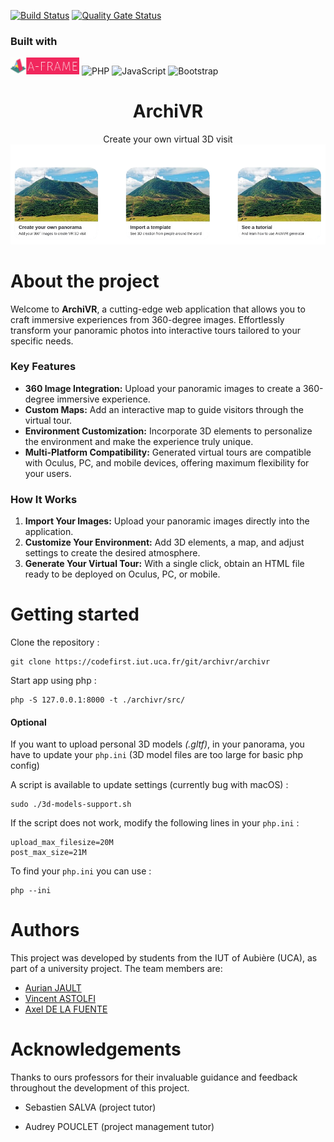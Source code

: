 [![Build Status](https://codefirst.iut.uca.fr/api/badges/archivr/archivr/status.svg)](https://codefirst.iut.uca.fr/archivr/archivr) [![Quality Gate Status](https://codefirst.iut.uca.fr/sonar/api/project_badges/measure?project=archivr&metric=alert_status&token=97d8dade15a32baa978ecaa4fd832bf09c5c10f5)](https://codefirst.iut.uca.fr/sonar/dashboard?id=archivr)

### Built with

<img src="./Documentation/images/aframe.png" width="110"> ![PHP](https://img.shields.io/badge/php-%23777BB4.svg?style=for-the-badge&logo=php&logoColor=white) ![JavaScript](https://img.shields.io/badge/javascript-%23323330.svg?style=for-the-badge&logo=javascript&logoColor=%23F7DF1E) ![Bootstrap](https://img.shields.io/badge/bootstrap-%238511FA.svg?style=for-the-badge&logo=bootstrap&logoColor=white) 


<div align="center">
    <h1>ArchiVR</h1
    <span>Create your own virtual 3D visit</span>
    <img src="./Documentation/images/archivr-homepage.png">
</div>

# About the project

Welcome to **ArchiVR**, a cutting-edge web application that allows you to craft immersive experiences from 360-degree images. Effortlessly transform your panoramic photos into interactive tours tailored to your specific needs.

### Key Features

- **360 Image Integration:** Upload your panoramic images to create a 360-degree immersive experience.
- **Custom Maps:** Add an interactive map to guide visitors through the virtual tour.
- **Environment Customization:** Incorporate 3D elements to personalize the environment and make the experience truly unique.
- **Multi-Platform Compatibility:** Generated virtual tours are compatible with Oculus, PC, and mobile devices, offering maximum flexibility for your users.

### How It Works

1. **Import Your Images:** Upload your panoramic images directly into the application.
2. **Customize Your Environment:** Add 3D elements, a map, and adjust settings to create the desired atmosphere.
3. **Generate Your Virtual Tour:** With a single click, obtain an HTML file ready to be deployed on Oculus, PC, or mobile.

# Getting started

Clone the repository :

```
git clone https://codefirst.iut.uca.fr/git/archivr/archivr
```

Start app using php :

```
php -S 127.0.0.1:8000 -t ./archivr/src/
```

#### Optional

If you want to upload personal 3D models _(.gltf)_, in your panorama, you have to update your `php.ini` (3D model files are too large for basic php config)

A script is available to update settings (currently bug with macOS) :

```
sudo ./3d-models-support.sh
```

If the script does not work, modify the following lines in your `php.ini` :

```
upload_max_filesize=20M
post_max_size=21M
```

To find your `php.ini` you can use :

```
php --ini
```

# Authors

This project was developed by students from the IUT of Aubière (UCA), as part of a university project. The team members are:

- [Aurian JAULT](https://codefirst.iut.uca.fr/git/aurian.jault)
- [Vincent ASTOLFI](https://codefirst.iut.uca.fr/git/vincent.astolfi)
- [Axel DE LA FUENTE](https://codefirst.iut.uca.fr/git/axel.de_la_fuente)

# Acknowledgements

Thanks to ours professors for their invaluable guidance and feedback throughout the development of this project.

- Sebastien SALVA (project tutor)

- Audrey POUCLET (project management tutor)
